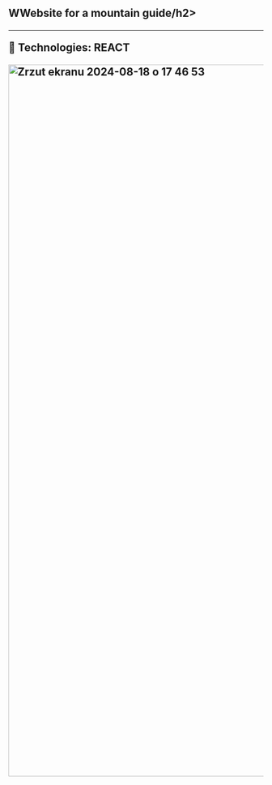 
<h2>WWebsite for a mountain guide/h2>

-------


🔶 Technologies: REACT 

 <img width="1406" alt="Zrzut ekranu 2024-08-18 o 17 46 53" src="https://github.com/user-attachments/assets/c11ec997-22da-4517-b53a-44808df9cc12">

